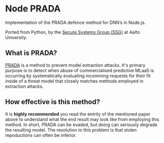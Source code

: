 # Node PRADA

Implementation of the PRADA defence method for DNN’s in Node.js.

Ported from Python, by the [Secure Systems Group (SSG)](https://ssg.aalto.fi/) at Aalto University.


## What is PRADA?

[PRADA](https://arxiv.org/pdf/1805.02628.pdf) is a method to prevent model extraction attacks. It's primary purpose is to detect when abuse of commercialised predictive MLaaS is occurring by systematically evaluating incomming requests for their fit inside of a threat model that closely matches methods employed in extraction attacks.

## How effective is this method?

It is **highly recommended** you read the entrity of the mentioned paper above to understand what the end result may look like from employing this method. In short, PRADA can be evaded, but doing can seriously degrade the resulting model. The resolution to this problem is that stolen repoductions can often be inferior.
